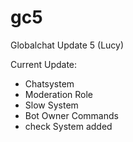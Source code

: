 # gc5
Globalchat Update 5 (Lucy)


Current Update:
- Chatsystem
- Moderation Role
- Slow System
- Bot Owner Commands
- check System added
